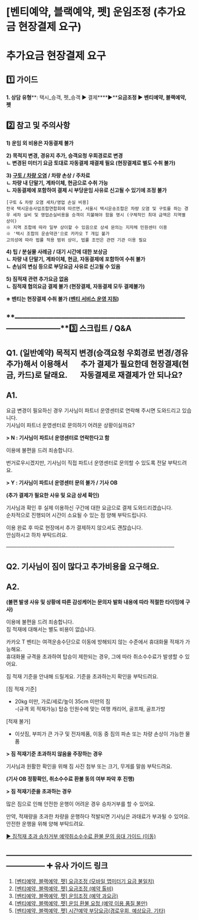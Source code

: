 # [벤티예약, 블랙예약, 펫] 운임조정 (추가요금 현장결제 요구)

**추가요금 현장결제 요구**
================

**1️⃣ 가이드**
-----------

**1. 상담 유형****: 택시\_승객, 펫\_승객 ▶ 결제****▶****요금조정 ▶ 벤티예약, 블랙예약, 펫**

**2️⃣ 참고 및 주의사항**
-----------------

**1) 운임 외 비용은 자동결제 불가**

**2) 목적지 변경, 경유지 추가, 승객요청 우회경로로 변경  
ㄴ 변경된 미터기 요금 토대로 자동결제 재결제 필요 (현장결제로 별도 수취 불가)**

**3) [구토 / 차량 오염](https://kakaomobilitysupport.zendesk.com/hc/ko/articles/29606969582745--%EA%B3%B5%ED%86%B5-%EC%B0%A8%EB%9F%89%EC%98%A4%EC%97%BC-%EA%B5%AC%ED%86%A0-%EB%A8%BC%EA%B1%B0%EB%A6%AC-%EB%B0%B0%EC%B0%A8) / 차량 손상 / 주차료**  
**ㄴ 차량 내 단말기, 계좌이체, 현금으로 수취 가능**  
**ㄴ 자동결제에 포함하여 결제 시 부당운임 사유로 신고될 수 있기에 조정 불가**

```
[구토 & 차량 오염 세차/영업 손실 비용]  
전국 택시운송사업조합연합회에 따르면, 서울시 택시운송조합은 차량 오염 및 구토를 하는 경우 세차 실비 및 영업손실비용을 승객이 지불해야 함을 명시 (구체적인 최대 금액은 지역별 상이)   
※ 지역 조합에 따라 일부 상이할 수 있음으로 상세 문의는 지자체 민원센터 이용   
※ '택시 조합의 운송약관'으로 카카오 T 개입 불가   
고의성에 따라 법률 적용 범위 상이, 법률 조언은 관련 기관 이용 필요  

```

**4) 팁 / 분실물 사례금 / 대기 시간에 대한 보상금**  
**ㄴ 차량 내 단말기, 계좌이체, 현금, 자동결제에 포함하여 수취 불가**  
**ㄴ 손님의 변심 등으로 부당요금 사유로 신고될 수 있음**

**5) 짐적재 관련 추가요금 없음   
ㄴ 짐적재 협의요금 결제 불가 (현장결제, 자동결제 모두 결제불가)**

****※ 벤티는 현장결제 수취 불가 ([벤티 서비스 운영 지침](https://taxi.kakao.com/web/notices/1298))****

**―****―****―****―****―****―****―****―****―****―****―****―****―****―****―****―****―****―****―****―****―****―****―****―****―****―****―****―****―****3️⃣ 스크립트 / Q&A**
-------------------------------------------------------------------------------------------------------------------------------------------------------------------

**Q1.** **(일반예약)** **목적지 변경(승객요청 우회경로 변경/경유추가)해서 이용해서        추가 결제가 필요한데 현장결제(현금, 카드)로 달래요.       자동결제로 재결제가 안 되나요?**
---------------------------------------------------------------------------------------------------------------------

**A1.**
-------

요금 변경이 필요하신 경우 기사님이 파트너 운영센터로 연락해 주시면 도와드리고 있습니다.   
기사님이 파트너 운영센터로 문의하기 어려운 상황이실까요?

**> N : 기사님이 파트너 운영센터로 연락한다고 함**

이용에 불편을 드려 죄송합니다.

번거로우시겠지만, 기사님이 직접 파트너 운영센터로 문의할 수 있도록 전달 부탁드려요.

**> Y : 기사님이 파트너 운영센터 문의 불가 / 기사 OB**

**(추가 결제가 필요한 사유 및 요금 상세 확인)**

기사님과 확인 후 실제 이용하신 구간에 대한 요금으로 결제 도와드리겠습니다.   
순차적으로 진행되어 시간이 소요될 수 있는 점 양해 부탁드립니다.

이용 완료 후 따로 현장에서 추가 결제하지 않으셔도 괜찮습니다.   
안심하시고 하차 부탁드려요.

──────────────────────────────────────────────

**Q2.** **기사님이 짐이 많다고 추가비용을 요구해요.**
-----------------------------------

**A2.**
-------

**(불편 발생 사유 및 상황에 따른 감성케어는 문의자 발화 내용에 따라 적절한 타이밍에 구사)**

이용에 불편을 드려 죄송합니다.   
짐 적재에 대해서는 별도 비용이 없습니다.

카카오 T 벤티는 여객운송수단으로 이동에 방해되지 않는 수준에서 휴대화물 적재가 가능해요.   
휴대화물 규격을 초과하여 탑승이 제한되는 경우, 그에 따라 취소수수료가 발생할 수 있어요.

짐 적재 기준을 안내해 드릴게요. 기준을 초과하는지 확인을 부탁드려요.

[짐 적재 기준]   
- 20kg 미만, 가로/세로/높이 35cm 미만의 짐   
-(규격 외 적재가능) 탑승 인원수에 맞는 여행 캐리어, 골프채, 골프가방

[적재 불가]   
- 이삿짐, 부피가 큰 가구 및 전자제품, 이동 중 짐의 파손 또는 차량 손상이 가능한 물품

**> 짐 적재기준 초과하지 않음을 주장하는 경우**

기사님과 원활한 확인을 위해 짐 사진 첨부 또는 크기, 무게를 말씀 부탁드려요.

**(기사 OB 정황확인, 취소수수료 환불 동의 여부 파악 후 진행)**

**> 짐 적재기준을 초과하는 경우**

많은 짐으로 인해 안전한 운행이 어려운 경우 승차거부를 할 수 있어요.

만약, 적재량을 초과한 차량을 운행하다 적발되면 기사님은 과태료가 부과될 수 있어요.   
안전한 운행을 위해 양해 부탁드려요.

[▶ 짐적재 초과 승차거부 예약취소수수료 환불 문의 응대 가이드 (이동)](https://kakaomobilitysupport.zendesk.com/hc/ko/articles/36059729303065--%EB%B2%A4%ED%8B%B0%EC%98%88%EC%95%BD-%EB%B8%94%EB%9E%99%EC%98%88%EC%95%BD-%EC%8A%B9%EC%B0%A8%EA%B1%B0%EB%B6%80-%EC%98%88%EC%95%BD-%EC%B7%A8%EC%86%8C%EC%88%98%EC%88%98%EB%A3%8C-%ED%99%98%EB%B6%88-%EB%AC%B8%EC%9D%98)

**―****―****―****―****―****―****―****―****―****―****―****―****―****―****―****―****―****―****―****―****―****―****―****―****―****―****―****―****―** **➕ 유사 가이드 링크**
-----------------------------------------------------------------------------------------------------------------------------------------------------------------

1. [[벤티예약, 블랙예약, 펫] 요금조정 (모바일 앱미터기 요금 불일치)](https://kakaomobilitysupport.zendesk.com/hc/ko/articles/29841779657241--%EB%B2%A4%ED%8B%B0%EC%98%88%EC%95%BD-%EB%B8%94%EB%9E%99%EC%98%88%EC%95%BD-%ED%8E%AB-%EC%9A%94%EA%B8%88%EC%A1%B0%EC%A0%95-%EB%AA%A8%EB%B0%94%EC%9D%BC-%EC%95%B1%EB%AF%B8%ED%84%B0%EA%B8%B0-%EC%9A%94%EA%B8%88-%EB%B6%88%EC%9D%BC%EC%B9%98)
2. [[벤티예약, 블랙예약, 펫] 요금조정 (예약 톨비)](https://kakaomobilitysupport.zendesk.com/hc/ko/articles/29467641687961--%EB%B2%A4%ED%8B%B0%EC%98%88%EC%95%BD-%EB%B8%94%EB%9E%99%EC%98%88%EC%95%BD-%ED%8E%AB-%EC%9A%94%EA%B8%88%EC%A1%B0%EC%A0%95-%EC%98%88%EC%95%BD-%ED%86%A8%EB%B9%84)
3. [[벤티예약, 블랙예약, 펫] 운임조정 (예약 과요금)](https://kakaomobilitysupport.zendesk.com/hc/ko/articles/29474413426201--%EB%B2%A4%ED%8B%B0%EC%98%88%EC%95%BD-%EB%B8%94%EB%9E%99%EC%98%88%EC%95%BD-%ED%8E%AB-%EC%9A%B4%EC%9E%84%EC%A1%B0%EC%A0%95-%EC%98%88%EC%95%BD-%EA%B3%BC%EC%9A%94%EA%B8%88)
4. [[벤티예약, 블랙예약, 펫] 운임 환불 요청 (예약 이용 품질 불만)](https://kakaomobilitysupport.zendesk.com/hc/ko/articles/29837671197081--%EB%B2%A4%ED%8B%B0%EC%98%88%EC%95%BD-%EB%B8%94%EB%9E%99%EC%98%88%EC%95%BD-%ED%8E%AB-%EC%9A%B4%EC%9E%84-%ED%99%98%EB%B6%88-%EC%9A%94%EC%B2%AD-%EC%98%88%EC%95%BD-%EC%9D%B4%EC%9A%A9-%ED%92%88%EC%A7%88-%EB%B6%88%EB%A7%8C)
5. [[벤티예약, 블랙예약, 펫] 시간예약 부당요금(경로우회, 예상요금, 기타)](https://kakaomobilitysupport.zendesk.com/hc/ko/articles/29607627762201--%EB%B2%A4%ED%8B%B0%EC%98%88%EC%95%BD-%EB%B8%94%EB%9E%99%EC%98%88%EC%95%BD-%ED%8E%AB-%EC%8B%9C%EA%B0%84%EC%98%88%EC%95%BD-%EB%B6%80%EB%8B%B9%EC%9A%94%EA%B8%88-%EA%B2%BD%EB%A1%9C%EC%9A%B0%ED%9A%8C-%EC%98%88%EC%83%81%EC%9A%94%EA%B8%88-%EA%B8%B0%ED%83%80)
